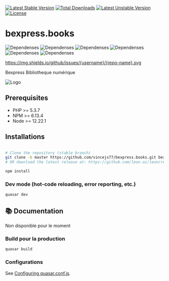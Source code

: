 [![Latest Stable Version](http://poser.pugx.org/phpunit/phpunit/v)](https://packagist.org/packages/phpunit/phpunit) [![Total Downloads](http://poser.pugx.org/phpunit/phpunit/downloads)](https://packagist.org/packages/phpunit/phpunit) [![Latest Unstable Version](http://poser.pugx.org/phpunit/phpunit/v/unstable)](https://packagist.org/packages/phpunit/phpunit) [![License](http://poser.pugx.org/phpunit/phpunit/license)](https://packagist.org/packages/phpunit/phpunit)

# bexpress.books

![Dependenses](https://img.shields.io/badge/MySQL-00000F?style=for-the-badge&logo=mysql&logoColor=white)
![Dependenses](https://img.shields.io/badge/TypeScript-007ACC?style=for-the-badge&logo=typescript&logoColor=white)
![Dependenses](https://img.shields.io/badge/PHP-777BB4?style=for-the-badge&logo=php&logoColor=white)
![Dependenses](https://img.shields.io/badge/Vue.js-35495E?style=for-the-badge&logo=vue.js&logoColor=4FC08D)
![Dependenses](https://img.shields.io/badge/Sass-CC6699?style=for-the-badge&logo=sass&logoColor=white)
![Dependenses](https://img.shields.io/badge/HTML5-E34F26?style=for-the-badge&logo=html5&logoColor=white)

https://img.shields.io/github/issues/{username}/{repo-name}.svg



Bexpress Bibliotheque numérique



![Logo](https://bexpressbooks-one.vercel.app/logo.png)


## Prerequisites

* PHP >= 5.3.7
* NPM >= 6.13.4
* Node >= 12.22.1


## Installations
```bash

# Clone the repository (stable branch)
git clone -b master https://github.com/vincejs77/bexpress.books.git bexpressbooks
# OR download the latest release at: https://github.com/leon-ai/leon/releases/latest

npm install

```

### Dev mode (hot-code reloading, error reporting, etc.)
```bash
quasar dev
```

## 📚 Documentation

Non disponible pour le moment

### Build pour la production
```bash
quasar build
```

### Configurations
See [Configuring quasar.conf.js](https://v2.quasar.dev/quasar-cli/quasar-conf-js).
